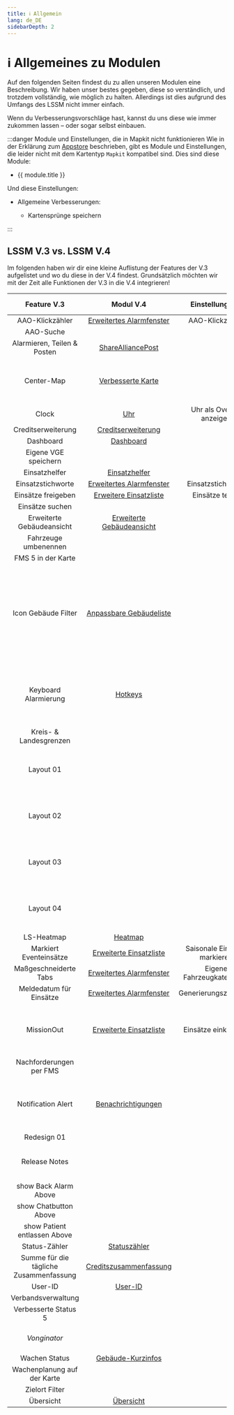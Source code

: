 ```yaml
---
title: ℹ️ Allgemein
lang: de_DE
sidebarDepth: 2
---
```


# ℹ️ Allgemeines zu Modulen

Auf den folgenden Seiten findest du zu allen unseren Modulen eine Beschreibung. Wir haben unser bestes gegeben, diese so verständlich, und trotzdem vollständig, wie möglich zu halten. Allerdings ist dies aufgrund des Umfangs des LSSM nicht immer einfach.

Wenn du Verbesserungsvorschläge hast, kannst du uns diese wie immer zukommen lassen – oder sogar selbst einbauen.

:::danger Module und Einstellungen, die in Mapkit nicht funktionieren
Wie in der Erklärung zum [Appstore](appstore.md) beschrieben, gibt es Module und Einstellungen, die leider nicht mit dem Kartentyp `Mapkit` kompatibel sind. Dies sind diese Module:
<ul>
    <li v-for="module in $themeConfig.variables.noMapkitModules.de_DE" :key="module.title">
        <router-link :to="module.f">
            {{ module.title }}
        </router-link>
    </li>
</ul>
    Und diese Einstellungen:
<ul>
    <li><router-link to="modules/generalExtensions">
        Allgemeine Verbesserungen:
        <ul>
            <li><router-link to="modules/generalExtensions#kartensprunge-speichern">
                Kartensprünge speichern
            </router-link></li>
        </ul>
    </router-link></li>
</ul>
:::

## LSSM V.3 vs. LSSM V.4

Im folgenden haben wir dir eine kleine Auflistung der Features der V.3 aufgelistet und wo du diese in der V.4 findest.
Grundsätzlich möchten wir mit der Zeit alle Funktionen der V.3 in die V.4 integrieren!

|              Feature V.3               |                   Modul V.4                    |       Einstellung V.4        |                    Änderungen / Hinweise                     |
| :------------------------------------: |:----------------------------------------------:| :--------------------------: | :----------------------------------------------------------: |
|            AAO-Klickzähler             | [Erweitertes Alarmfenster][extendedCallWindow] |       AAO-Klickzähler        |                                                              |
|               AAO-Suche                |                                                |                              |                                                              |
|      Alarmieren, Teilen & Posten       |            [ShareAlliancePost][sap]            |                              |                                                              |
|               Center-Map               |        [Verbesserte Karte][extendedMap]        |                              | Hier ist aktuell nur der statische Modus eingebaut. Der dynamische folgt nocht. |
|                 Clock                  |                  [Uhr][clock]                  |   Uhr als Overlay anzeigen   |                                                              |
|           Creditserweiterung           |     [Creditserweiterung][creditsextension]     |                              |                                                              |
|               Dashboard                |             [Dashboard][dashboard]             |                              |                                                              |
|          Eigene VGE speichern          |                                                |                              |                                                              |
|             Einsatzhelfer              |         [Einsatzhelfer][missionHelper]         |                              |                                                              |
|           Einsatzstichworte            | [Erweitertes Alarmfenster][extendedCallWindow] |      Einsatzstichworte       |                                                              |
|           Einsätze freigeben           |   [Erweitere Einsatzliste][extendedCallList]   |       Einsätze teilen        |                                                              |
|            Einsätze suchen             |                                                |                              |                                                              |
|       Erweiterte Gebäudeansicht        | [Erweiterte Gebäudeansicht][extendedBuilding]  |                              |                                                              |
|          Fahrzeuge umbenennen          |                                                |                              |                                                              |
|           FMS 5 in der Karte           |                                                |                              |                                                              |
|          Icon Gebäude Filter           | [Anpassbare Gebäudeliste][buildingListFilter]  |                              | Es werden keine Icons mehr Standardmäßig ersetzt. Dafür kann das Modul der V.4 viel mehr: Du kannst die Filter selbstständig festlegen, sowohl mit Text als auch mit Icons! |
|          Keyboard Alarmierung          |               [Hotkeys][hotkeys]               |                              | Dieses Modul ist noch lange nicht fertig, aber mit der Zeit werden hier auch alle Hotkeys der V3 verfügbar sein. |
|         Kreis- & Landesgrenzen         |                                                |                              |                                                              |
|               Layout 01                |                                                |                              | Wir möchten ein Modul für viele Layouts anbieten, die man auch selbst anpassen kann. |
|               Layout 02                |                                                |                              | Wir möchten ein Modul für viele Layouts anbieten, die man auch selbst anpassen kann. |
|               Layout 03                |                                                |                              | Wir möchten ein Modul für viele Layouts anbieten, die man auch selbst anpassen kann. |
|               Layout 04                |                                                |                              | Wir möchten ein Modul für viele Layouts anbieten, die man auch selbst anpassen kann. |
|               LS-Heatmap               |               [Heatmap][heatmap]               |                              |                                                              |
|         Markiert Eventeinsätze         |  [Erweiterte Einsatzliste][extendedCallList]   | Saisonale Einsätze markieren |                                                              |
|         Maßgeschneiderte Tabs          | [Erweitertes Alarmfenster][extendedCallWindow] |  Eigene Fahrzeugkategorien   |                                                              |
|        Meldedatum für Einsätze         | [Erweitertes Alarmfenster][extendedCallWindow] |    Generierungszeitpunkt     |                                                              |
|               MissionOut               |  [Erweiterte Einsatzliste][extendedCallList]   |     Einsätze einklappen      | Die Anzeige der Patientenzahl findet sich im selben Modul als Einstellung `Patientenzahl` |
|        Nachforderungen per FMS         |                                                |                              |                                                              |
|           Notification Alert           |    [Benachrichtigungen][notificationAlert]     |                              | In der V.4 gibt es viele mögliche Benachrichtigungen zur Auswahl, die auch teilweise konfigurierbar sind. |
|              Redesign 01               |                                                |                              |                                                              |
|             Release Notes              |                                                |                              | Die Releasenotes sind nativ in der V.4 integriert und nicht deaktivierbar ;) |
|         show Back Alarm Above          |                                                |                              |                                                              |
|         show Chatbutton Above          |                                                |                              |                                                              |
|      show Patient entlassen Above      |                                                |                              |                                                              |
|             Status-Zähler              |         [Statuszähler][statusCounter]          |                              |                                                              |
| Summe für die tägliche Zusammenfassung | [Creditszusammenfassung][dailyCreditsSummary]  |                              |                                                              |
|                User-ID                 |               [User-ID][userid]                |                              |                                                              |
|           Verbandsverwaltung           |                                                |                              |                                                              |
|          Verbesserte Status 5          |                                                |                              |                                                              |
|              *Vonginator*              |                                                |                              |     *Ob dieses Modul in die V.4 kommt ist noch unklar!*      |
|             Wachen Status              |       [Gebäude-Kurzinfos][buildingHover]       |                              |                                                              |
|      Wachenplanung auf der Karte       |                                                |                              |                                                              |
|             Zielort Filter             |                                                |                              |                                                              |
|               Übersicht                |             [Übersicht][overview]              |                              |                                                              |

[extendedCallWindow]: modules/extendedCallWindow.md
[clock]: modules/clock.md
[dashboard]: modules/dashboard.md
[missionHelper]: modules/missionHelper.md
[extendedBuilding]: modules/extendedBuilding.md
[notificationAlert]: modules/notificationAlert.md
[statusCounter]: modules/statusCounter.md
[dailyCreditsSummary]: modules/dailyCreditsSummary.md
[userid]: modules/userid.md
[buildingHover]: modules/buildingHover.md
[overview]: modules/overview.md
[buildingListFilter]: modules/buildingListFilter.md
[extendedCallList]: modules/extendedCallList.md
[hotkeys]: modules/hotkeys.md
[extendedMap]: modules/extendedMap.md
[creditsextension]: modules/creditsextension.md
[heatmap]: modules/heatmap.md
[sap]: modules/shareAlliancePost.md
